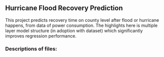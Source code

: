 ## Hurricane Flood Recovery Prediction
This project predicts recovery time on county level after flood or hurricane happens, from data of power consumption. The highlights here is multiple layer model structure (in adoption with dataset) which significantly improves regression performance.
### Descriptions of files:
